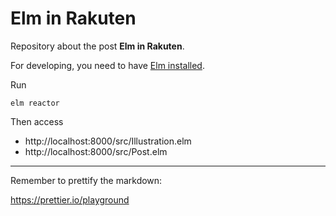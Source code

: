 # Elm in Rakuten

Repository about the post **Elm in Rakuten**.

For developing, you need to have [Elm installed](https://guide.elm-lang.org/install/elm.html).

Run

```
elm reactor
```

Then access 

* http://localhost:8000/src/Illustration.elm
* http://localhost:8000/src/Post.elm

---

Remember to prettify the markdown:

https://prettier.io/playground